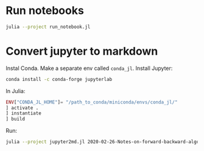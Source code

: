 # Run notebooks

```bash
julia --project run_notebook.jl
```

# Convert jupyter to markdown

Instal Conda. Make a separate env called `conda_jl`.
Install Jupyter:
```bash
conda install -c conda-forge jupyterlab
```

In Julia:
```julia
ENV["CONDA_JL_HOME"]= "/path_to_conda/miniconda/envs/conda_jl/"
] activate .
] instantiate
] build
```

Run:
```bash
julia --project jupyter2md.jl 2020-02-26-Notes-on-forward-backward-algorithm.ipynb
```
